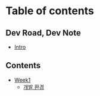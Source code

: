 # Table of contents

## Dev Road, Dev Note

* [Intro](README.md)

## Contents

* [Week1](week1/README.md)
  * [개발 환경](week1/subpage-1.md)
